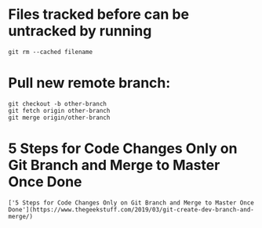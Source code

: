 # Files tracked before can be untracked by running
    git rm --cached filename

# Pull new remote branch:
    git checkout -b other-branch
    git fetch origin other-branch
    git merge origin/other-branch

# 5 Steps for Code Changes Only on Git Branch and Merge to Master Once Done
    ['5 Steps for Code Changes Only on Git Branch and Merge to Master Once Done'](https://www.thegeekstuff.com/2019/03/git-create-dev-branch-and-merge/)